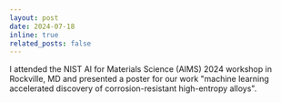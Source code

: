 ```yaml
---
layout: post
date: 2024-07-18
inline: true
related_posts: false
---
```


I attended the NIST AI for Materials Science (AIMS) 2024 workshop in Rockville, MD and presented a poster for our work "machine learning accelerated discovery of corrosion-resistant high-entropy alloys".